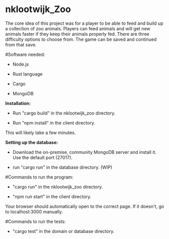 # nklootwijk_Zoo

The core idea of this project was for a player to be able to feed and build up a collection of zoo animals.
Players can feed animals and will get new animals faster if they keep their animals properly fed.
There are three difficulty options to choose from. The game can be saved and continued from that save.

#Software needed:

- Node.js

- Rust language

- Cargo

- MongoDB

**Installation:**

- Run "cargo build" in the nklootwijk_zoo directory.

- Run "npm install" in the client directory.

This will likely take a few minutes.

**Setting up the database:**

- Download the on-premise, community MongoDB server and install it. Use the default port (27017). 
  
- run "cargo run" in the database directory. (WIP)


#Commands to run the program:

- "cargo run" in the nklootwijk_zoo directory.

- "npm run start" in the client directory.

Your browser should automatically open to the correct page. If it doesn't, go to localhost:3000 manually.

#Commands to run the tests:

- "cargo test" in the domain or database directory.